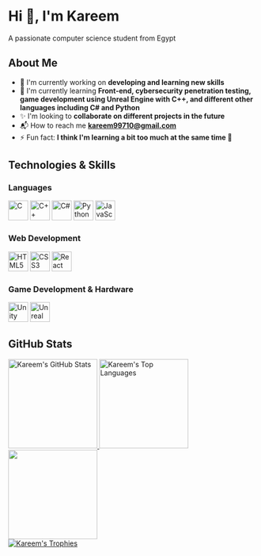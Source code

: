 # Hi 👋, I'm Kareem  
A passionate computer science student from Egypt  

## About Me
- 🔭 I'm currently working on **developing and learning new skills**  
- 🌱 I'm currently learning **Front-end, cybersecurity penetration testing, game development using Unreal Engine with C++, and different other languages including C# and Python**  
- ✨ I'm looking to **collaborate on different projects in the future**  
- 📬 How to reach me **[kareem99710@gmail.com](mailto:kareem99710@gmail.com)**  
- ⚡ Fun fact: **I think I'm learning a bit too much at the same time 🤯**  

## Technologies & Skills

### Languages
<p align="left">
  <img src="https://cdn.jsdelivr.net/gh/devicons/devicon/icons/c/c-original.svg" width="40" height="40" alt="C"/>
  <img src="https://cdn.jsdelivr.net/gh/devicons/devicon/icons/cplusplus/cplusplus-original.svg" width="40" height="40" alt="C++"/>
  <img src="https://cdn.jsdelivr.net/gh/devicons/devicon/icons/csharp/csharp-original.svg" width="40" height="40" alt="C#"/>
  <img src="https://cdn.jsdelivr.net/gh/devicons/devicon/icons/python/python-original.svg" width="40" height="40" alt="Python"/>
  <img src="https://cdn.jsdelivr.net/gh/devicons/devicon/icons/javascript/javascript-original.svg" width="40" height="40" alt="JavaScript"/>
</p>

### Web Development
<p align="left">
  <img src="https://cdn.jsdelivr.net/gh/devicons/devicon/icons/html5/html5-original.svg" width="40" height="40" alt="HTML5"/>
  <img src="https://cdn.jsdelivr.net/gh/devicons/devicon/icons/css3/css3-original.svg" width="40" height="40" alt="CSS3"/>
  <img src="https://cdn.jsdelivr.net/gh/devicons/devicon/icons/react/react-original.svg" width="40" height="40" alt="React"/>
</p>

### Game Development & Hardware
<p align="left">
  <img src="https://cdn.jsdelivr.net/gh/devicons/devicon/icons/unity/unity-original.svg" width="40" height="40" alt="Unity"/>
  <img src="https://cdn.jsdelivr.net/gh/devicons/devicon/icons/unrealengine/unrealengine-original.svg" width="40" height="40" alt="Unreal Engine"/>
</p>

## GitHub Stats

<div>
  <a href="https://github.com/KareemH-1">
    <img height="180em" src="https://github-readme-stats.vercel.app/api?username=KareemH-1&show_icons=true&theme=radical&hide_border=true&count_private=true" alt="Kareem's GitHub Stats" />
  </a>
  <a href="https://github.com/KareemH-1">
    <img height="180em" src="https://github-readme-stats.vercel.app/api/top-langs/?username=KareemH-1&layout=compact&theme=radical&hide_border=true" alt="Kareem's Top Languages" />
  </a>
  <a href="https://github.com/KareemH-1">
      <img height="180em" src="https://github-readme-streak-stats.herokuapp.com/?user=KareemH-1&layout=compact&theme=radical&hide_border=true" />
      </a>
</div>
<div>
  <a href="https://github.com/KareemH-1">
    <img src="https://github-profile-trophy.vercel.app/?username=KareemH-1&theme=radical&column=7&margin-w=15&margin-h=15" alt="Kareem's Trophies" />
  </a>
</div>

